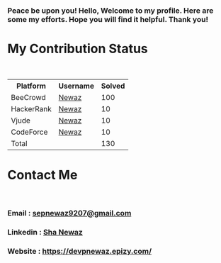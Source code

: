 <!--
**mdshanewaz/mdshanewaz** is a ✨ _special_ ✨ repository because its `README.md` (this file) appears on your GitHub profile.

Here are some ideas to get you started:

- 🔭 I’m currently working on ...
- 🌱 I’m currently learning ...
- 👯 I’m looking to collaborate on ...
- 🤔 I’m looking for help with ...
- 💬 Ask me about ...
- 📫 How to reach me: ...
- 😄 Pronouns: ...
- ⚡ Fun fact: ...
-->

### Peace be upon you! Hello, Welcome to my profile. Here are some my efforts. Hope you will find it helpful. Thank you!

# My Contribution Status
<br>

<table>
  <tr>
    <th>Platform</th>
    <th>Username</th>
    <th>Solved</th>
  </tr>
  <tr>
    <td>BeeCrowd</td>
    <td><a href="https://www.beecrowd.com.br/judge/en/profile/599758">Newaz</a></td>
    <td style="float: right,">100</td>
  </tr>
  <tr>
    <td>HackerRank</td>
    <td><a href="https://www.hackerrank.com/sawonnstu">Newaz</a></td>
    <td style="float: right,">10</td>
  </tr>
  <tr>
    <td>Vjude</td>
    <td><a href="https://vjudge.net/user/sawon13">Newaz</a></td>
    <td>10</td>
  </tr>
  <tr>
    <td>CodeForce</td>
    <td><a href="#">Newaz</a></td>
    <td>10</td>
  </tr>
  <tr>
    <td>Total</td>
    <td></td>
    <td>130</td>
  </tr>
</table>

# Contact Me 
<br>

### Email : sepnewaz9207@gmail.com
### Linkedin : <a href="https://www.linkedin.com/in/shah-newaz-8a3ba61bb/"> Sha Newaz</a>
### Website : <a href="https://devpnewaz.epizy.com/">https://devpnewaz.epizy.com/</a>

